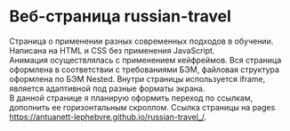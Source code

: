 # Веб-страница russian-travel
Страница о применении разных современных подходов в обучении. Написана на HTML и CSS без применения JavaScript.  
Анимация осуществлялась с применением кейфреймов. Вся страница оформлена в соответствии с требованиями БЭМ, файловая структура оформлена по БЭМ Nested. Внутри страницы используется iframe, является адаптивной под разные форматы экрана.  
В данной странице я планирую оформить переход по ссылкам, дополнить ее горизонтальным скроллом.
Ссылка страницы на pages https://antuanett-lephebvre.github.io/russian-travel_/.